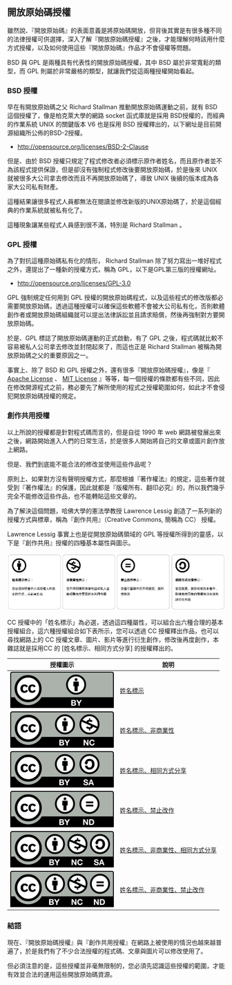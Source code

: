 ## 開放原始碼授權

雖然說、『開放原始碼』的表面意義是將原始碼開放，但背後其實是有很多種不同的法律授權可供選擇，深入了解『開放原始碼授權』之後，才能理解何時該用什麼方式授權，以及如何使用這些『開放原始碼』作品才不會侵權等問題。

BSD 與 GPL 是兩種具有代表性的開放原始碼授權，其中 BSD 屬於非常寬鬆的類型，而 GPL 則屬於非常嚴格的類型，就讓我們從這兩種授權開始看起。

### BSD 授權

早在有開放原始碼之父 Richard Stallman 推動開放原始碼運動之前，就有 BSD 這個授權了，像是柏克萊大學的網路 socket 函式庫就是採用 BSD授權的，而經典的作業系統 UNIX 的關鍵版本 V6 也是採用 BSD 授權釋出的，以下網址是目前開源組織所公佈的BSD-2授權。

* <http://opensource.org/licenses/BSD-2-Clause>

但是、由於 BSD 授權只規定了程式修改者必須標示原作者姓名，而且原作者並不為該程式提供保證，但是卻沒有強制程式修改後要開放原始碼，於是後來 UNIX 就被很多大公司拿去修改而且不再開放原始碼了，導致 UNIX 後續的版本成為各家大公司私有財產。

這種結果讓很多程式人員都無法在閱讀並修改新版的UNIX原始碼了，於是這個經典的作業系統就被私有化了。

這種現象讓某些程式人員感到很不滿，特別是 Richard Stallman 。

### GPL 授權

為了對抗這種原始碼私有化的情形， Richard Stallman 除了努力寫出一堆好程式之外，還提出了一種新的授權方式，稱為 GPL，以下是GPL第三版的授權網址。

* <http://opensource.org/licenses/GPL-3.0> 

GPL 強制規定任何用到 GPL 授權的開放原始碼程式，以及這些程式的修改版都必需要開放原始碼，透過這種授權可以確保這些軟體不會被大公司私有化，否則軟體創作者或開放原始碼組織就可以提出法律訴訟並且請求賠償，然後再強制對方要開放原始碼。

於是、GPL 標誌了開放原始碼運動的正式啟動，有了 GPL 之後，程式碼就比較不容易被私人公司拿去修改並封閉起來了，而這也正是 Richard Stallman 被稱為開放原始碼之父的重要原因之一。

事實上、除了 BSD 和 GPL 授權之外，還有很多『開放原始碼授權』，像是『 [Apache License](http://opensource.org/licenses/Apache-2.0) 、 [MIT License](http://opensource.org/licenses/MIT) 』等等，每一個授權的條款都有些不同，因此在修改開源程式之前，務必要先了解所使用的程式之授權範圍如何，如此才不會侵犯開放原始碼授權的規定。

### 創作共用授權

以上所說的授權都是針對程式碼而言的，但是自從 1990 年 web 網路被發展出來之後，網路開始進入人們的日常生活，於是很多人開始將自己的文章或圖片創作放上網路。

但是、我們到底能不能合法的修改並使用這些作品呢？

原則上、如果對方沒有聲明授權方式，那麼根據『著作權法』的規定，這些著作就受到『著作權法』的保護，因此就都是『版權所有、翻印必究』的，所以我們幾乎完全不能修改這些作品，也不能轉貼這些文章的。

為了解決這個問題，哈佛大學的憲法學教授 Lawrence Lessig 創造了一系列新的授權方式與標章，稱為『創作共用』（Creative Commons, 簡稱為 CC） 授權。

 Lawrence Lessig 事實上也是從開放原始碼領域的 GPL 等授權所得到的靈感，以下是『創作共用』授權的四種基本屬性與圖示。

![圖、創作共用授權的四種圖示](cc_license_icons.jpg)

CC 授權中的「姓名標示」為必選，透過這四種屬性，可以組合出六種合理的基本授權組合，這六種授權組合如下表所示，您可以透過 CC 授權釋出作品，也可以尋找網路上的 CC 授權文章、圖片、影片等進行衍生創作，修改後再度創作，本雜誌就是採用CC 的 [姓名標示、相同方式分享] 的授權釋出的。

| 授權圖示 | 說明 |
|-------|--------|
| ![](by.svg) |  [姓名標示](http://creativecommons.org/licenses/by/3.0/tw/)  |
| ![](by-nc.svg) | [姓名標示、非商業性](http://creativecommons.org/licenses/by_nc/3.0/tw/)  |
| ![](by-sa.svg) |  [姓名標示、相同方式分享](http://creativecommons.org/licenses/by_sa/3.0/tw/)  |
| ![](by-nd.svg) | [姓名標示、禁止改作](http://creativecommons.org/licenses/by_nd/3.0/tw/)    |
| ![](by-nc-sa.svg) |  [姓名標示、非商業性、相同方式分享](http://creativecommons.org/licenses/by_nc_sa/3.0/tw/)   |
| ![](by-nc-nd.svg) | [姓名標示、非商業性、禁止改作](http://creativecommons.org/licenses/by_nc_nd/3.0/tw/)   |

### 結語

現在、『開放原始碼授權』與『創作共用授權』在網路上被使用的情況也越來越普遍了，於是我們有了不少合法授權的程式碼、文章與圖片可以修改使用了。

但必須注意的是，這些授權並非毫無限制的，您必須先認識這些授權的範圍，才能有效並合法的運用這些開放原始碼資源。



